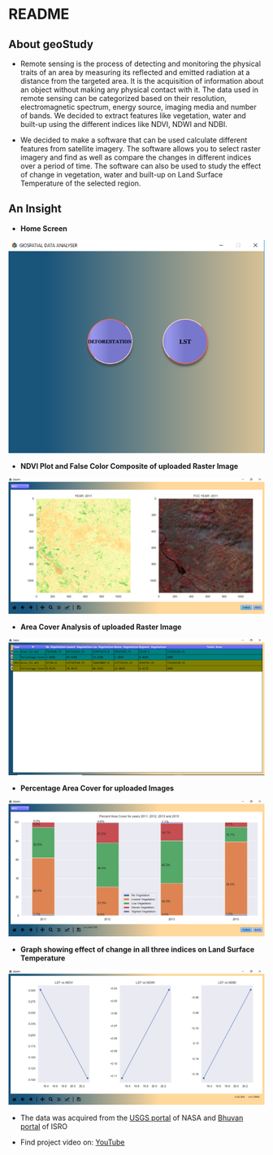 # README
## About geoStudy

- Remote sensing is the process of detecting and monitoring the physical traits of an area by measuring its reflected and emitted radiation at a distance from the targeted area. It is the acquisition of information about an object without making any physical contact with it. The data used in remote sensing can be categorized based on their resolution, electromagnetic spectrum, energy source, imaging media and number of bands. We decided to extract features like vegetation, water and built-up using the different indices like NDVI, NDWI and NDBI.

- We decided to make a software that can be used calculate different features from satellite imagery. The software allows you to select raster imagery and find as well as compare the changes in different indices over a period of time. The software can also be used to study the effect of change in vegetation, water and built-up on Land Surface Temperature of the selected region.

## An Insight

- **Home Screen**

![Home](/screenshots/1.png)


- **NDVI Plot and False Color Composite of uploaded Raster Image**

![plot](/screenshots/2.png)



- **Area Cover Analysis of uploaded Raster Image**

![table](/screenshots/3.png)


- **Percentage Area Cover for uploaded Images**

![plot](/screenshots/5.png)



- **Graph showing effect of change in all three indices on Land Surface Temperature**

![corr](/screenshots/4.png)



- The data was acquired from the [USGS portal](https://earthexplorer.usgs.gov) of NASA and [Bhuvan portal](https://bhuvan-app3.nrsc.gov.in/data/download/index.php) of ISRO

- Find project video on: [YouTube](https://youtu.be/qfo3D78Pezc)




